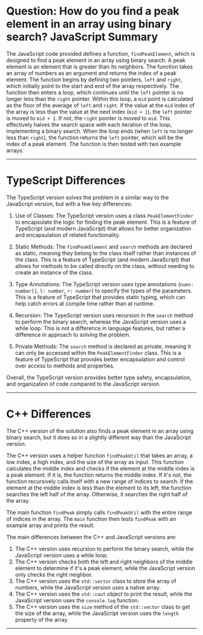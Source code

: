 # Question: How do you find a peak element in an array using binary search? JavaScript Summary

The JavaScript code provided defines a function, `findPeakElement`, which is designed to find a peak element in an array using binary search. A peak element is an element that is greater than its neighbors. The function takes an array of numbers as an argument and returns the index of a peak element. The function begins by defining two pointers, `left` and `right`, which initially point to the start and end of the array respectively. The function then enters a loop, which continues until the `left` pointer is no longer less than the `right` pointer. Within this loop, a `mid` point is calculated as the floor of the average of `left` and `right`. If the value at the `mid` index of the array is less than the value at the next index (`mid + 1`), the `left` pointer is moved to `mid + 1`. If not, the `right` pointer is moved to `mid`. This effectively halves the search space with each iteration of the loop, implementing a binary search. When the loop ends (when `left` is no longer less than `right`), the function returns the `left` pointer, which will be the index of a peak element. The function is then tested with two example arrays.

---

# TypeScript Differences

The TypeScript version solves the problem in a similar way to the JavaScript version, but with a few key differences:

1. Use of Classes: The TypeScript version uses a class `PeakElementFinder` to encapsulate the logic for finding the peak element. This is a feature of TypeScript (and modern JavaScript) that allows for better organization and encapsulation of related functionality.

2. Static Methods: The `findPeakElement` and `search` methods are declared as static, meaning they belong to the class itself rather than instances of the class. This is a feature of TypeScript (and modern JavaScript) that allows for methods to be called directly on the class, without needing to create an instance of the class.

3. Type Annotations: The TypeScript version uses type annotations (`nums: number[]`, `l: number`, `r: number`) to specify the types of the parameters. This is a feature of TypeScript that provides static typing, which can help catch errors at compile time rather than at runtime.

4. Recursion: The TypeScript version uses recursion in the `search` method to perform the binary search, whereas the JavaScript version uses a while loop. This is not a difference in language features, but rather a difference in approach to solving the problem.

5. Private Methods: The `search` method is declared as private, meaning it can only be accessed within the `PeakElementFinder` class. This is a feature of TypeScript that provides better encapsulation and control over access to methods and properties.

Overall, the TypeScript version provides better type safety, encapsulation, and organization of code compared to the JavaScript version.

---

# C++ Differences

The C++ version of the solution also finds a peak element in an array using binary search, but it does so in a slightly different way than the JavaScript version. 

The C++ version uses a helper function `findPeakUtil` that takes an array, a low index, a high index, and the size of the array as input. This function calculates the middle index and checks if the element at the middle index is a peak element. If it is, the function returns the middle index. If it's not, the function recursively calls itself with a new range of indices to search. If the element at the middle index is less than the element to its left, the function searches the left half of the array. Otherwise, it searches the right half of the array.

The main function `findPeak` simply calls `findPeakUtil` with the entire range of indices in the array. The `main` function then tests `findPeak` with an example array and prints the result.

The main differences between the C++ and JavaScript versions are:

1. The C++ version uses recursion to perform the binary search, while the JavaScript version uses a while loop.
2. The C++ version checks both the left and right neighbors of the middle element to determine if it's a peak element, while the JavaScript version only checks the right neighbor.
3. The C++ version uses the `std::vector` class to store the array of numbers, while the JavaScript version uses a native array.
4. The C++ version uses the `std::cout` object to print the result, while the JavaScript version uses the `console.log` function.
5. The C++ version uses the `size` method of the `std::vector` class to get the size of the array, while the JavaScript version uses the `length` property of the array.

---
